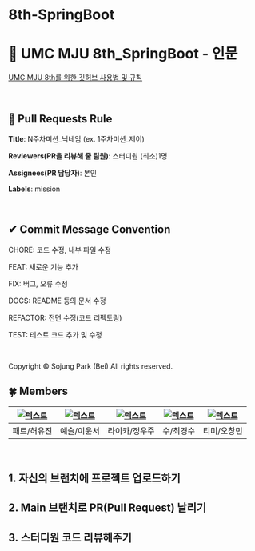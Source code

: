 # 8th-SpringBoot

# 💚 UMC MJU 8th_SpringBoot - 인문

[UMC MJU 8th를 위한 깃허브 사용법 및 규칙](https://www.notion.so/makeus-challenge/UMC-MJU-GITHUB-RULE-1a5b57f4596b817e9ad8e8d8821c6b86?pvs=4)

<br>

## 🌱 Pull Requests Rule

**Title**: N주차미션_닉네임 (ex. 1주차미션_제이)

**Reviewers(PR을 리뷰해 줄 팀원)**: 스터디원 (최소)1명

**Assignees(PR 담당자)**: 본인

**Labels**: mission

<br>

## ✔ Commit Message Convention

CHORE: 코드 수정, 내부 파일 수정

FEAT: 새로운 기능 추가

FIX: 버그, 오류 수정

DOCS: README 등의 문서 수정

REFACTOR: 전면 수정(코드 리펙토링)

TEST: 테스트 코드 추가 및 수정

<br>

Copyright © Sojung Park (Bei) All rights reserved.


## 🍀 Members
| [![텍스트](없음)](없음) | [![텍스트](https://avatars.githubusercontent.com/u/164713708?v=4)](https://github.com/L3416yst) | [![텍스트](https://avatars.githubusercontent.com/u/173240707?v=4)](https://github.com/woojoo48) | [![텍스트](https://avatars.githubusercontent.com/u/164713708?v=4)](https://github.com/choikyungsoo) | [![텍스트](https://avatars.githubusercontent.com/u/82094699?v=4)](https://github.com/Ochangmin524) |
|:---:|:---:|:---:|:---:|:---:|
| 패트/허유진 | 예슬/이윤서 | 라이카/정우주 | 수/최경수 | 티미/오창민 |

<br>

## 1. 자신의 브랜치에 프로젝트 업로드하기

## 2. Main 브랜치로 PR(Pull Request) 날리기

## 3. 스터디원 코드 리뷰해주기
